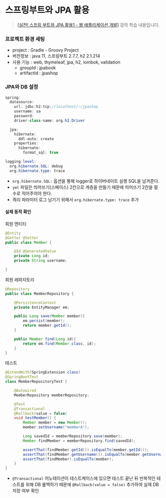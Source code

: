 # 스프링부트와 JPA 활용

> [[실전! 스프링 부트와 JPA 활용1 - 웹 애플리케이션 개발]](https://www.inflearn.com/course/%EC%8A%A4%ED%94%84%EB%A7%81%EB%B6%80%ED%8A%B8-JPA-%ED%99%9C%EC%9A%A9-1/dashboard) 강의 학습 내용입니다.

### 프로젝트 환경 세팅
* project : Gradle - Groovy Project
* 버전정보 : java 11, 스프링부트 2.7.7, h2 2.1.214
* 사용 기능 : web, thymeleaf, jpa, h2, lombok, validation
  * groupId : jpabook
  * artifactId : jpashop

### JPA와 DB 설정

```java
spring:
  datasource:
    url: jdbc:h2:tcp://localhost/~/jpashop
    username: sa
    password:
    driver-class-name: org.h2.Driver

  jpa:
    hibernate:
      ddl-auto: create
    properties:
      hibernate:
        format_sql: true

logging.level:
  org.hibernate.SQL: debug
  org.hibernate.type: trace
```
* `org.hibernate.SQL:` 옵션을 통해 logger로 하이버네이트 실행 SQL을 남겨준다.
* `yml` 파일은 띄어쓰기(스페이스) 2칸으로 계층을 만들기 때문에 띄어쓰기 2칸을 필수로 적어주어야 한다.
* 쿼리 파라미터 로그 남기기 위해서 `org.hibernate.type: trace` 추가

#### 실제 동작 확인
회원 엔티티
```java
@Entity
@Getter @Setter
public class Member {

    @Id @GeneratedValue
    private Long id;
    private String username;

}
```

회원 레파지토리
```java
@Repository
public class MemberRepository {

    @PersistenceContext
    private EntityManager em;

    public Long save(Member member){
        em.persist(member);
        return member.getId();
    }

    public Member find(Long id){
        return em.find(Member.class, id);
    }
}
```

테스트
```java
@ExtendWith(SpringExtension.class)
@SpringBootTest
class MemberRepositoryTest {

    @Autowired
    MemberRepository memberRepository;

    @Test
    @Transactional
    @Rollback(value = false)
    void testMember() {
        Member member = new Member();
        member.setUsername("memberA");

        Long savedId = memberRepository.save(member);
        Member findMember = memberRepository.find(savedId);

        assertThat(findMember.getId()).isEqualTo(member.getId());
        assertThat(findMember.getUsername()).isEqualTo(member.getUsername());
        assertThat(findMember).isEqualTo(member);
    }
}
```
* `@Transactional` 어노테이션이 테스트케이스에 있으면 테스트 끝난 뒤 반복적인 테스트를 위해 DB 롤백하기 때문에 `@Rollback(value = false)` 추가하여 실제 DB 저장 여부 확인
